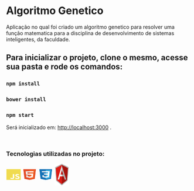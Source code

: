 # Algoritmo Genetico

Aplicação no qual foi criado um algoritmo genetico para resolver uma função matematica para a disciplina de desenvolvimento de sistemas inteligentes, da faculdade.
## Para inicializar o projeto, clone o mesmo, acesse sua pasta e rode os comandos:

### `npm install`
### `bower install`
### `npm start`

Será inicializado em: [http://localhost:3000](http://localhost:3000) .

<div style="display: inline_block"><br>
<h3>Tecnologias utilizadas no projeto: </h3>
  <img align="center" alt="Js" height="30" width="40" src="https://raw.githubusercontent.com/devicons/devicon/master/icons/javascript/javascript-plain.svg">
  <img align="center" alt="HTML" height="30" width="40" src="https://raw.githubusercontent.com/devicons/devicon/master/icons/html5/html5-original.svg">
  <img align="center" alt="CSS" height="30" width="40" src="https://raw.githubusercontent.com/devicons/devicon/master/icons/css3/css3-original.svg">
  <img align="center" alt="Angular" height="60" width="40" src="https://raw.githubusercontent.com/devicons/devicon/master/icons/angularjs/angularjs-original.svg">
  </div>